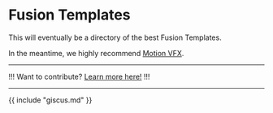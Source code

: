 # Fusion Templates

This will eventually be a directory of the best Fusion Templates.

In the meantime, we highly recommend [Motion VFX](https://www.motionvfx.com).

---

!!!
Want to contribute? [Learn more here!](https://resolve.cafe/contribute/)
!!!

---

{{ include "giscus.md" }}